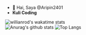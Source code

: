- 👋 Hai, Saya @Aripin2401
- <b>Kuli Coding</b>
 
 ![willianrod's wakatime stats](https://github-readme-stats.vercel.app/api/wakatime?username=aripin2401&theme=tokyonight)<br/>
 ![Anurag's github stats](https://github-readme-stats.vercel.app/api?username=aripin2401&theme=tokyonight)
 ![Top Langs](https://github-readme-stats.vercel.app/api/top-langs/?username=aripin2401&layout=compact&theme=tokyonight)
